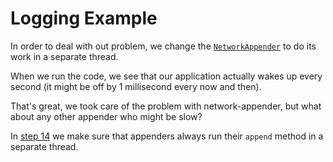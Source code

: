 # Logging Example

In order to deal with out problem, we change the [`NetworkAppender`](src/csc301/loggingExample/logging/appender/NetworkAppender.java) to do its work in a separate thread.

When we run the code, we see that our application actually wakes up every second (it might be off by 1 millisecond every now and then).

That's great, we took care of the problem with network-appender, but what about any other appender who might be slow?

In [step 14](https://github.com/csc301-fall2014/LoggingExample/tree/step14) we make sure that appenders always run their `append` method in a separate thread.
